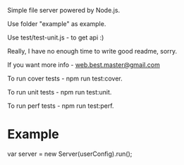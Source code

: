 Simple file server powered by Node.js.

Use folder "example" as example.

Use test/test-unit.js - to get api :)

Really, I have no enough time to write good readme, sorry.
 
If you want more info - web.best.master@gmail.com

To run cover tests - npm run test:cover.

To run unit tests - npm run test:unit.

To run perf tests - npm run test:perf.


# Example



var server = new Server(userConfig).run();

